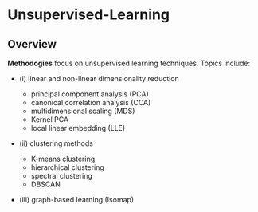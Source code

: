# Unsupervised-Learning

## Overview 

**Methodogies** focus on unsupervised learning techniques. Topics include:

- (i) linear and non-linear dimensionality reduction
  - principal component analysis (PCA)
  - canonical correlation analysis (CCA)
  - multidimensional scaling (MDS)
  - Kernel PCA
  - local linear embedding (LLE)
  
- (ii) clustering methods
  - K-means clustering
  - hierarchical clustering
  - spectral clustering
  - DBSCAN
  
- (iii) graph-based learning (Isomap)
